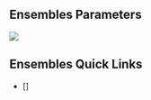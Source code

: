 ## Ensembles Parameters ##
![](https://github.com/Avkash/mldl/blob/master/algos/ensembles.png?raw=true)

## Ensembles Quick Links ##

 - []
